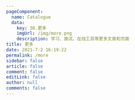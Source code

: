```yaml
---
pageComponent: 
  name: Catalogue
  data: 
    key: 30.更多
    imgUrl: /img/more.png
    description: 学习、面试、在线工具等更多文章和页面
title: 更多
date: 2021-7-2 16:19:22
permalink: /more
sidebar: false
article: false
comment: false
editLink: false
author: null
comments: false
---
```


